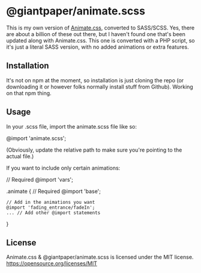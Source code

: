 # @giantpaper/animate.scss

This is my own version of [Animate.css](http://daneden.github.io/animate.css/), converted to SASS/SCSS. Yes, there are about a billion of these out there, but I haven't found one that's been updated along with Animate.css. This one is converted with a PHP script, so it's just a literal SASS version, with no added animations or extra features.

## Installation

It's not on npm at the moment, so installation is just cloning the repo (or downloading it or however folks normally install stuff from Github). Working on that npm thing.

## Usage

In your .scss file, import the animate.scss file like so:

  @import 'animate.scss';

(Obviously, update the relative path to make sure you're pointing to the actual file.)

If you want to include only certain animations:

  // Required
  @import 'vars';

  .animate {
    // Required
    @import 'base';

    // Add in the animations you want
    @import 'fading_entrance/fadeIn';
    ... // Add other @import statements
  }

## License

Animate.css & @giantpaper/animate.scss is licensed under the MIT license. <https://opensource.org/licenses/MIT>
